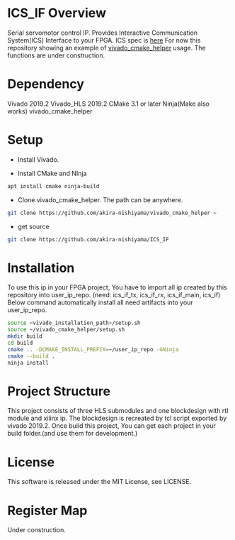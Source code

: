 # ICS_IF Overview
Serial servomotor control IP.  Provides Interactive Communication System(ICS) Interface to your FPGA.
ICS spec is [here](https://kondo-robot.com/faq/ics3-5_3-6softwaremanual_2)
For now this repository showing an example of [vivado_cmake_helper](https://github.com/akira-nishiyama/vivado_cmake_helper) usage.
The functions are under construction.

# Dependency
Vivado 2019.2
Vivado_HLS 2019.2
CMake 3.1 or later
Ninja(Make also works)
vivado_cmake_helper

# Setup
- Install Vivado.

- Install CMake and NInja
```bash
apt install cmake ninja-build
```

- Clone vivado_cmake_helper. The path can be anywhere.
```bash
git clone https://github.com/akira-nishiyama/vivado_cmake_helper ~
```

- get source
```bash
git clone https://github.com/akira-nishiyama/ICS_IF
```

# Installation
To use this ip in your FPGA project,
You have to import all ip created by this repository into user_ip_repo.
(need: ics_if_tx, ics_if_rx, ics_if_main, ics_if)
Below command automatically install all need artifacts into your user_ip_repo.

```bash
source <vivado_installation_path>/setup.sh
source ~/vivado_cmake_helper/setup.sh
mkdir build
cd build
cmake .. -DCMAKE_INSTALL_PREFIX=~/user_ip_repo -GNinja
cmake --build .
ninja install
```

# Project Structure
This project consists of three HLS submodules and one blockdesign with rtl module and xilinx ip.
The blockdesign is recreated by tcl script exported by vivado 2019.2.
Once build this project, You can get each project in your build folder.(and use them for development.)

# License
This software is released under the MIT License, see LICENSE.

# Register Map
Under construction.

